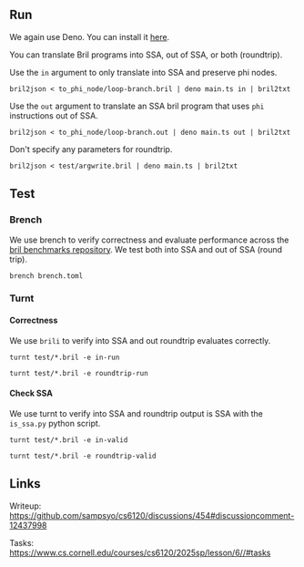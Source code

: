 ## Run

We again use Deno. You can install it [here](https://docs.deno.com/runtime/getting_started/installation/).

You can translate Bril programs into SSA, out of SSA, or both (roundtrip).

Use the `in` argument to only translate into SSA and preserve phi nodes.
```shell
bril2json < to_phi_node/loop-branch.bril | deno main.ts in | bril2txt
```

Use the `out` argument to translate an SSA bril program that uses `phi` instructions out of SSA.
```shell
bril2json < to_phi_node/loop-branch.out | deno main.ts out | bril2txt
```

Don't specify any parameters for roundtrip.
```shell
bril2json < test/argwrite.bril | deno main.ts | bril2txt
```

## Test

### Brench
We use brench to verify correctness and evaluate performance across the [bril benchmarks repository](https://github.com/sampsyo/bril/tree/main/benchmarks). We test both into SSA and out of SSA (round trip).

```shell
brench brench.toml
```

### Turnt

#### Correctness
We use `brili` to verify into SSA and out roundtrip evaluates correctly.

```shell
turnt test/*.bril -e in-run
```

```shell
turnt test/*.bril -e roundtrip-run
```

#### Check SSA

We use turnt to verify into SSA and roundtrip output is SSA with the `is_ssa.py` python script.

```shell
turnt test/*.bril -e in-valid
```

```shell
turnt test/*.bril -e roundtrip-valid
```

## Links

Writeup: https://github.com/sampsyo/cs6120/discussions/454#discussioncomment-12437998

Tasks: https://www.cs.cornell.edu/courses/cs6120/2025sp/lesson/6//#tasks
